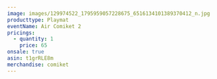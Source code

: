 ```yaml
---
image: images/129974522_1795959057228675_6516134101389370412_n.jpg
producttype: Playmat
eventName: Air Comiket 2
pricings:
  - quantity: 1
    price: 65
onsale: true
asin: t1grRLE8m
merchandise: comiket
---
```

